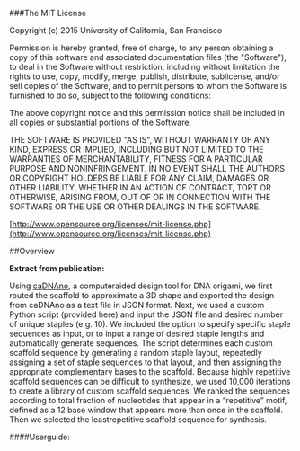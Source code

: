 ###The MIT License

Copyright (c) 2015 University of California, San Francisco

Permission is hereby granted, free of charge, to any person obtaining a copy of this software and associated documentation files (the "Software"), to deal in the Software without restriction, including without limitation the rights to use, copy, modify, merge, publish, distribute, sublicense, and/or sell copies of the Software, and to permit persons to whom the Software is furnished to do so, subject to the following conditions:

The above copyright notice and this permission notice shall be included in all copies or substantial portions of the Software.

THE SOFTWARE IS PROVIDED "AS IS", WITHOUT WARRANTY OF ANY KIND, EXPRESS OR IMPLIED, INCLUDING BUT NOT LIMITED TO THE WARRANTIES OF MERCHANTABILITY, FITNESS FOR A PARTICULAR PURPOSE AND NONINFRINGEMENT. IN NO EVENT SHALL THE AUTHORS OR COPYRIGHT HOLDERS BE LIABLE FOR ANY CLAIM, DAMAGES OR OTHER LIABILITY, WHETHER IN AN ACTION OF CONTRACT, TORT OR OTHERWISE, ARISING FROM, OUT OF OR IN CONNECTION WITH THE SOFTWARE OR THE USE OR OTHER DEALINGS IN THE SOFTWARE.

[http://www.opensource.org/licenses/mit-license.php](http://www.opensource.org/licenses/mit-license.php)

##Overview

**Extract from publication:** 

Using [caDNAno](https://github.com/sdouglas/cadnano2), a computeraided design tool for DNA origami, we first routed the scaffold to approximate a 3D shape and exported the design from caDNAno as a text file in JSON format. Next, we used a custom Python script (provided here) and input the JSON file and desired number of unique staples (e.g. 10). We included the option to specify specific staple sequences as input, or to input a range of desired staple lengths and automatically generate sequences. The script determines each custom scaffold sequence by generating a random staple layout, repeatedly assigning a set of staple sequences to that layout, and then assigning the appropriate complementary bases to the scaffold. Because highly repetitive scaffold sequences can be difficult to synthesize, we used 10,000 iterations to create a library of custom scaffold sequences. We ranked the sequences according to total fraction of nucleotides that appear in a “repetitive” motif, defined as a 12 base window that appears morethan once in the scaffold. Then we selected the leastrepetitive scaffold sequence for synthesis.

####Userguide:





